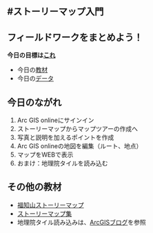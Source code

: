 #ストーリーマップ入門
--------

## フィールドワークをまとめよう！

**今日の目標は[これ](http://www.arcgis.com/apps/MapTour/index.html?appid=d2415b70aad74cb2bc3798a886eb46fb)**  

* 今日の[教材](https://github.com/sagara1020/Ueno/raw/master/20161125/storymap_inochu.pdf)  
* 今日の[データ](https://github.com/sagara1020/Ueno/blob/master/20161125/data.zip?raw=true)

## 今日のながれ
1. Arc GIS onlineにサインイン  2. ストーリーマップからマップツアーの作成へ  3. 写真と説明を加えるポイントを作成  4. Arc GIS onlineの地図を編集（ルート、地点）  5. マップをWEBで表示  6. おまけ：地理院タイルを読み込む  


## その他の教材
* [福知山ストーリーマップ](http://arcg.is/2dvWSHK)
* [ストーリーマップ集](https://storymaps.arcgis.com/ja/gallery/#s=0 )
* 地理院タイル読み込みは、[ArcGISブログ](http://blog.esrij.com/2015/01/13/post-447b/)を参照


